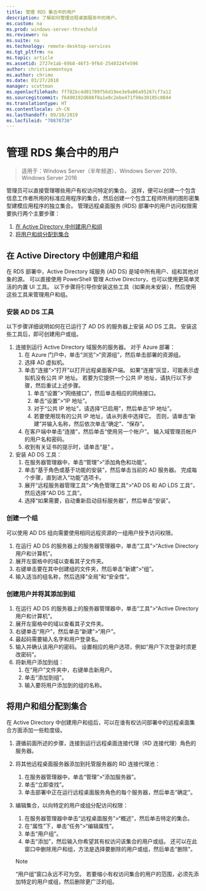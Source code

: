 ```yaml
---
title: 管理 RDS 集合中的用户
description: 了解如何管理远程桌面服务中的用户。
ms.custom: na
ms.prod: windows-server-threshold
ms.reviewer: na
ms.suite: na
ms.technology: remote-desktop-services
ms.tgt_pltfrm: na
ms.topic: article
ms.assetid: 2727e1ab-69b8-46f3-9f6d-2540324fe596
author: christianmontoya
ms.author: chrimo
ms.date: 03/27/2018
manager: scottman
ms.openlocfilehash: ff782bc4d01709f56d19ee3e9a06a95267cf7a12
ms.sourcegitcommit: f6490192d686f0a1e0c2ebe471f98e30105c0844
ms.translationtype: HT
ms.contentlocale: zh-CN
ms.lasthandoff: 09/10/2019
ms.locfileid: "70870736"
---
```

# <a name="manage-users-in-your-rds-collection"></a>管理 RDS 集合中的用户

>适用于：Windows Server（半年频道）、Windows Server 2019、Windows Server 2016

管理员可以直接管理哪些用户有权访问特定的集合。 这样，便可以创建一个包含信息工作者所用的标准应用程序的集合，然后创建一个包含工程师所用的图形密集型建模应用程序的独立集合。 管理远程桌面服务 (RDS) 部署中的用户访问权限需要执行两个主要步骤：

1.  [在 Active Directory 中创建用户和组](#create-your-users-and-groups-in-active-directory)
2.  [将用户和组分配到集合](#assign-users-and-groups-to-collections)


## <a name="create-your-users-and-groups-in-active-directory"></a>在 Active Directory 中创建用户和组

在 RDS 部署中，Active Directory 域服务 (AD DS) 是域中所有用户、组和其他对象的源。 可以直接使用 PowerShell 管理 Active Directory，也可以使用更简单灵活的内置 UI 工具。 以下步骤将引导你安装这些工具（如果尚未安装），然后使用这些工具来管理用户和组。

### <a name="install-ad-ds-tools"></a>安装 AD DS 工具

以下步骤详细说明如何在已运行了 AD DS 的服务器上安装 AD DS 工具。 安装这些工具后，即可创建用户或组。

1. 连接到运行 Active Directory 域服务的服务器。 对于 Azure 部署：
   1. 在 Azure 门户中，单击“浏览”>“资源组”，然后单击部署的资源组。 
   2. 选择 AD 虚拟机。
   3. 单击“连接”>“打开”以打开远程桌面客户端。  如果“连接”灰显，可能表示虚拟机没有公共 IP 地址。  若要为它提供一个公共 IP 地址，请执行以下步骤，然后重试上述步骤。
      1. 单击“设置”>“网络接口”，然后单击相应的网络接口。 
      2. 单击“设置”>“IP 地址”。 
      3. 对于“公共 IP 地址”，请选择“已启用”，然后单击“IP 地址”。   
      4. 若要使用现有的公共 IP 地址，请从列表中选择它。 否则，请单击“新建”并输入名称，然后依次单击“确定”、“保存”。   
   4. 在客户端中单击“连接”，然后单击“使用另一个帐户”。   输入域管理员帐户的用户名和密码。
   5. 收到有关证书的提示时，请单击“是”  。
2. 安装 AD DS 工具：
   1. 在服务器管理器中，单击“管理”>“添加角色和功能”。 
   2. 单击“基于角色或基于功能的安装”，然后单击当前的 AD 服务器。  完成每个步骤，直到进入“功能”选项卡。 
   3. 展开“远程服务器管理工具”>“角色管理工具”>“AD DS 和 AD LDS 工具”，然后选择“AD DS 工具”。  
   4. 选择“如果需要，自动重新启动目标服务器”，然后单击“安装”。  

### <a name="create-a-group"></a>创建一个组

可以使用 AD DS 组向需要使用相同远程资源的一组用户授予访问权限。

1. 在运行 AD DS 的服务器上的服务器管理器中，单击“工具”>“Active Directory 用户和计算机”。 
2. 展开左窗格中的域以查看其子文件夹。
3. 右键单击要在其中创建组的文件夹，然后单击“新建”>“组”。 
4. 输入适当的组名称，然后选择“全局”和“安全性”。  

### <a name="create-a-user-and-add-to-a-group"></a>创建用户并将其添加到组
1. 在运行 AD DS 的服务器上的服务器管理器中，单击“工具”>“Active Directory 用户和计算机”。 
2. 展开左窗格中的域以查看其子文件夹。
3. 右键单击“用户”，然后单击“新建”>“用户”。  
4. 最起码需要输入名字和用户登录名。
5. 输入并确认该用户的密码。 设置相应的用户选项，例如“用户下次登录时须更改密码”。 
6. 将新用户添加到组：
   1. 在“用户”文件夹中，右键单击新用户。 
   2. 单击“添加到组”。 
   3. 输入要将用户添加到的组的名称。

## <a name="assign-users-and-groups-to-collections"></a>将用户和组分配到集合
在 Active Directory 中创建用户和组后，可以在谁有权访问部署中的远程桌面集合方面添加一些粒度级。

1. 遵循前面所述的步骤，连接到运行远程桌面连接代理（RD 连接代理）角色的服务器。
2. 将其他远程桌面服务器添加到托管服务器的 RD 连接代理池：
   1. 在服务器管理器中，单击“管理”>“添加服务器”。 
   2. 单击“立即查找”。 
   3. 单击部署中正在运行远程桌面服务角色的每个服务器，然后单击“确定”。 
3. 编辑集合，以向特定的用户或组分配访问权限：
   1. 在服务器管理器中单击“远程桌面服务”>“概述”，然后单击特定的集合。 
   2. 在“属性”下，单击“任务”>“编辑属性”。  
   3. 单击“用户组”。 
   4. 单击“添加”，然后输入你希望其有权访问该集合的用户或组。  还可以在此窗口中删除用户和组，方法是选择要删除的用户或组，然后单击“删除”。  
   
   >[!NOTE] 
   > “用户组”窗口永远不可为空。 若要缩小有权访问集合的用户的范围，必须先添加特定的用户或组，然后删除更广泛的组。